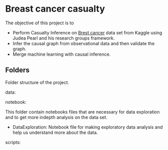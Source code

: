 # Breast cancer casualty 
The objective of this project is to 
* Perform Casualty Inference on [Brest cancer](https://www.kaggle.com/uciml/breast-cancer-wisconsin-data) data set from Kaggle using Judea Pearl and his research groups framework.
* Infer the causal graph from observational data and then validate the graph.
* Merge machine learning with causal inference.

## Folders
Folder structure of the project.

data:

notebook:

This folder contain notebooks files that are necessary for data exploration and to get more indepth analysis on the data set.
* DataExploration: Notebook file for making exploratory data analysis and help us understand more about the data.

scripts:

